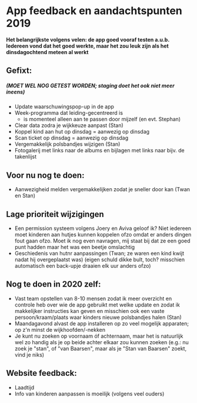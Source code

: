 # App feedback en aandachtspunten 2019
**Het belangrijkste volgens velen: de app goed vooraf testen a.u.b. Iedereen vond dat het goed werkte, maar het zou leuk zijn als het dinsdagochtend meteen al werkt**
## Gefixt:
##### (MOET WEL NOG GETEST WORDEN; staging doet het ook niet meer ineens)
- Update waarschuwingspop-up in de app
- Week-programma dat leiding-gecentreerd is 
    - is momenteel alleen aan te passen door mijzelf (en evt. Stephan)
- Clear data zodra je wijkkeuze aanpast (Stan)
- Koppel kind aan hut op dinsdag = aanwezig op dinsdag
- Scan ticket op dinsdag = aanwezig op dinsdag
- Vergemakkelijk polsbandjes wijzigen (Stan)
- Fotogalerij met links naar de albums en bijlagen met links naar bijv. de takenlijst


## Voor nu nog te doen:
- Aanwezigheid melden vergemakkelijken zodat je sneller door kan (Twan en Stan)

## Lage prioriteit wijzigingen
- Een permission systeem volgens Joery en Aviva geloof ik? Niet iedereen moet kinderen aan hutjes kunnen koppelen ofzo omdat er anders dingen fout gaan ofzo. Moet ik nog even navragen, mij staat bij dat ze een goed punt hadden maar het was een beetje omslachtig
- Geschiedenis van hutnr aanpassingen (Twan; ze waren een kind kwijt nadat hij overgeplaatst was) (eigen schuld dikke bult, toch? misschien automatisch een back-upje draaien elk uur anders ofzo)


## Nog te doen in 2020 zelf:
- Vast team opstellen van 8-10 mensen zodat ik meer overzicht en controle heb over wie de app gebruikt met welke update en zodat ik makkelijker instructies kan geven en misschien ook een vaste persoon/kraam/plaats waar kinders nieuwe polsbandjes halen (Stan)
- Maandagavond alvast de app installeren op zo veel mogelijk apparaten; op z'n minst de wijkhoofden/-nekken
- Je kunt nu zoeken op voornaam óf achternaam, maar het is natuurlijk wel zo handig als je op beide achter elkaar zou kunnen zoeken (e.g.: nu zoek je "stan", of "van Baarsen", maar als je "Stan van Baarsen" zoekt, vind je niks)


## Website feedback:
- Laadtijd
- Info van kinderen aanpassen is moeilijk (volgens veel ouders)